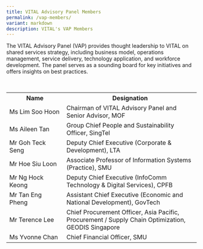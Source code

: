 ```yaml
---
title: VITAL Advisory Panel Members
permalink: /vap-members/
variant: markdown
description: VITAL's VAP Members
---
```

The VITAL Advisory Panel (VAP) provides thought leadership to VITAL on shared services strategy, including business model, operations management, service delivery, technology application, and workforce development. The panel serves as a sounding board for key initiatives and offers insights on best practices. 

<br>
<table class="vital-table-1">
   <tbody>
      <tr>
         <th style="width: 30%;">
            Name
         </th>
         <th>
            Designation
         </th>
				</tr><tr>
         <td>
            Ms Lim Soo Hoon   
         </td>
         <td>
            Chairman of VITAL Advisory Panel and Senior Advisor, MOF
         </td>
      </tr>
      <tr>
         <td>
            Ms Aileen Tan
         </td>
         <td>
            Group Chief People and Sustainability Officer, SingTel
         </td>
      </tr>
      <tr>
         <td>Mr Goh Teck Seng</td>
         <td>
            Deputy Chief Executive (Corporate &amp; Development), LTA
         </td>
      </tr>
      <tr>
         <td>
            Mr Hoe Siu Loon
				</td>
         <td>
           Associate Professor of Information Systems (Practice), SMU
         </td>
      </tr>
      <tr>
         <td>Mr Ng Hock Keong</td>
         <td>Deputy Chief Executive (InfoComm Technology &amp; Digital Services), CPFB
         </td>
      </tr>
      <tr>
         <td>
            Mr Tan Eng Pheng
         </td>
         <td>
            Assistant Chief Executive (Economic and National Development), GovTech
         </td>
      </tr>
      <tr>
         <td>
             Mr Terence Lee   
         </td>
         <td>
            Chief Procurement Officer, Asia Pacific, Procurement / Supply Chain Optimization, GEODIS Singapore
         </td>
		 </tr>
         <tr><td>
            Ms Yvonne Chan
				</td>
         <td>
               Chief Financial Officer, SMU
         </td>
      </tr>
   </tbody>
</table>
